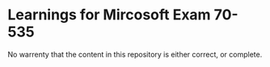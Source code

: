 # Learnings for Mircosoft Exam 70-535

No warrenty that the content in this repository is either correct, or complete.